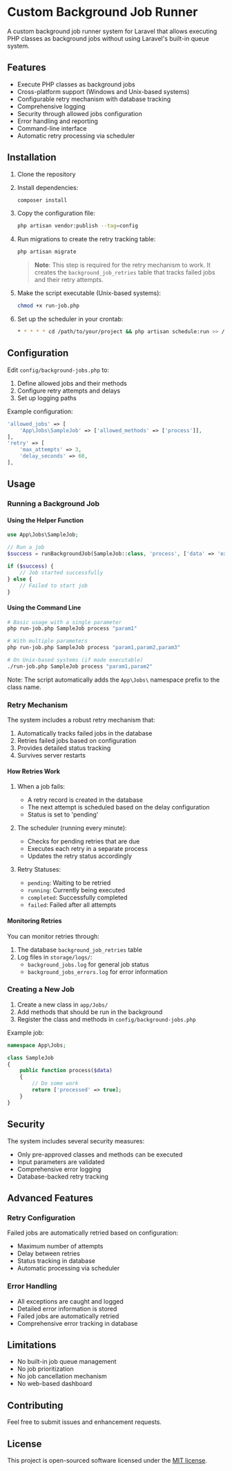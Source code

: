 # Custom Background Job Runner

A custom background job runner system for Laravel that allows executing PHP classes as background jobs without using Laravel's built-in queue system.

## Features

- Execute PHP classes as background jobs
- Cross-platform support (Windows and Unix-based systems)
- Configurable retry mechanism with database tracking
- Comprehensive logging
- Security through allowed jobs configuration
- Error handling and reporting
- Command-line interface
- Automatic retry processing via scheduler

## Installation

1. Clone the repository
2. Install dependencies:
   ```bash
   composer install
   ```
3. Copy the configuration file:
   ```bash
   php artisan vendor:publish --tag=config
   ```
4. Run migrations to create the retry tracking table:
   ```bash
   php artisan migrate
   ```
   > **Note**: This step is required for the retry mechanism to work. It creates the `background_job_retries` table that tracks failed jobs and their retry attempts.

5. Make the script executable (Unix-based systems):
   ```bash
   chmod +x run-job.php
   ```
6. Set up the scheduler in your crontab:
   ```bash
   * * * * * cd /path/to/your/project && php artisan schedule:run >> /dev/null 2>&1
   ```

## Configuration

Edit `config/background-jobs.php` to:

1. Define allowed jobs and their methods
2. Configure retry attempts and delays
3. Set up logging paths

Example configuration:
```php
'allowed_jobs' => [
    'App\Jobs\SampleJob' => ['allowed_methods' => ['process']],
],
'retry' => [
    'max_attempts' => 3,
    'delay_seconds' => 60,
],
```

## Usage

### Running a Background Job

#### Using the Helper Function

```php
use App\Jobs\SampleJob;

// Run a job
$success = runBackgroundJob(SampleJob::class, 'process', ['data' => 'example']);

if ($success) {
    // Job started successfully
} else {
    // Failed to start job
}
```

#### Using the Command Line

```bash
# Basic usage with a single parameter
php run-job.php SampleJob process "param1"

# With multiple parameters
php run-job.php SampleJob process "param1,param2,param3"

# On Unix-based systems (if made executable)
./run-job.php SampleJob process "param1,param2"
```

Note: The script automatically adds the `App\Jobs\` namespace prefix to the class name.

### Retry Mechanism

The system includes a robust retry mechanism that:

1. Automatically tracks failed jobs in the database
2. Retries failed jobs based on configuration
3. Provides detailed status tracking
4. Survives server restarts

#### How Retries Work

1. When a job fails:
   - A retry record is created in the database
   - The next attempt is scheduled based on the delay configuration
   - Status is set to 'pending'

2. The scheduler (running every minute):
   - Checks for pending retries that are due
   - Executes each retry in a separate process
   - Updates the retry status accordingly

3. Retry Statuses:
   - `pending`: Waiting to be retried
   - `running`: Currently being executed
   - `completed`: Successfully completed
   - `failed`: Failed after all attempts

#### Monitoring Retries

You can monitor retries through:
1. The database `background_job_retries` table
2. Log files in `storage/logs/`:
   - `background_jobs.log` for general job status
   - `background_jobs_errors.log` for error information

### Creating a New Job

1. Create a new class in `app/Jobs/`
2. Add methods that should be run in the background
3. Register the class and methods in `config/background-jobs.php`

Example job:
```php
namespace App\Jobs;

class SampleJob
{
    public function process($data)
    {
        // Do some work
        return ['processed' => true];
    }
}
```

## Security

The system includes several security measures:
- Only pre-approved classes and methods can be executed
- Input parameters are validated
- Comprehensive error logging
- Database-backed retry tracking

## Advanced Features

### Retry Configuration

Failed jobs are automatically retried based on configuration:
- Maximum number of attempts
- Delay between retries
- Status tracking in database
- Automatic processing via scheduler

### Error Handling

- All exceptions are caught and logged
- Detailed error information is stored
- Failed jobs are automatically retried
- Comprehensive error tracking in database

## Limitations

- No built-in job queue management
- No job prioritization
- No job cancellation mechanism
- No web-based dashboard

## Contributing

Feel free to submit issues and enhancement requests.

## License

This project is open-sourced software licensed under the [MIT license](https://opensource.org/licenses/MIT).
